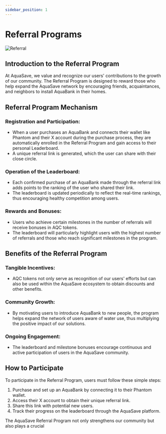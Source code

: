 ```yaml
---
sidebar_position: 1
---
```


# Referral Programs

![Referral](/img/future/referral.png)

## Introduction to the Referral Program

At AquaSave, we value and recognize our users' contributions to the growth of our community. The Referral Program is designed to reward those who help expand the AquaSave network by encouraging friends, acquaintances, and neighbors to install AquaBank in their homes.

## Referral Program Mechanism

### Registration and Participation:

- When a user purchases an AquaBank and connects their wallet like Phantom and their X account during the purchase process, they are automatically enrolled in the Referral Program and gain access to their personal Leaderboard.
- A unique referral link is generated, which the user can share with their close circle.

### Operation of the Leaderboard:

- Each confirmed purchase of an AquaBank made through the referral link adds points to the ranking of the user who shared their link.
- The leaderboard is updated periodically to reflect the real-time rankings, thus encouraging healthy competition among users.

### Rewards and Bonuses:

- Users who achieve certain milestones in the number of referrals will receive bonuses in AQC tokens.
- The leaderboard will particularly highlight users with the highest number of referrals and those who reach significant milestones in the program.

## Benefits of the Referral Program

### Tangible Incentives:

- AQC tokens not only serve as recognition of our users' efforts but can also be used within the AquaSave ecosystem to obtain discounts and other benefits.

### Community Growth:

- By motivating users to introduce AquaBank to new people, the program helps expand the network of users aware of water use, thus multiplying the positive impact of our solutions.

### Ongoing Engagement:

- The leaderboard and milestone bonuses encourage continuous and active participation of users in the AquaSave community.

## How to Participate

To participate in the Referral Program, users must follow these simple steps:

1. Purchase and set up an AquaBank by connecting it to their Phantom wallet.
2. Access their X account to obtain their unique referral link.
3. Share this link with potential new users.
4. Track their progress on the leaderboard through the AquaSave platform.

The AquaSave Referral Program not only strengthens our community but also plays a crucial